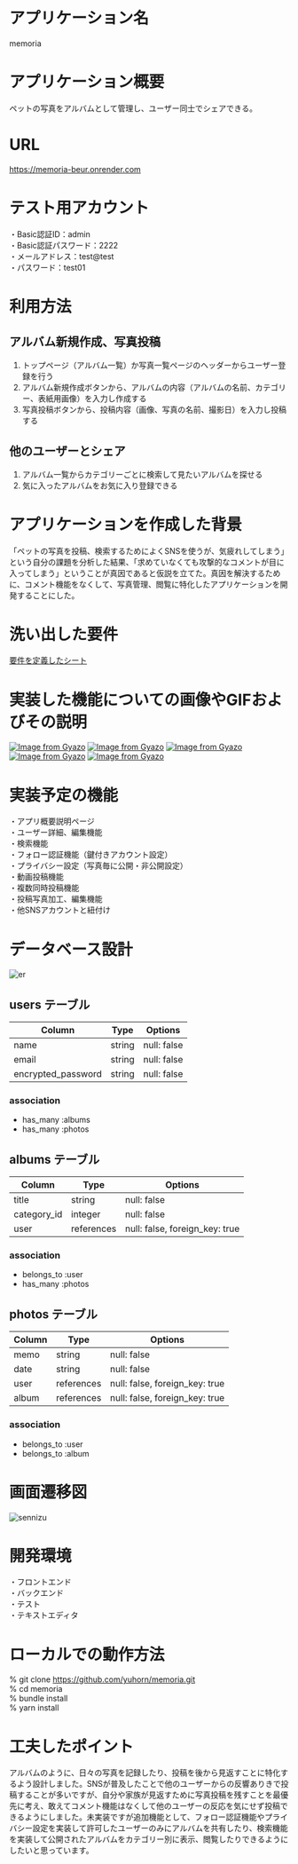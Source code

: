 # アプリケーション名
memoria

# アプリケーション概要
ペットの写真をアルバムとして管理し、ユーザー同士でシェアできる。

# URL
https://memoria-beur.onrender.com

# テスト用アカウント
・Basic認証ID：admin  
・Basic認証パスワード：2222  
・メールアドレス：test@test  
・パスワード：test01

# 利用方法
## アルバム新規作成、写真投稿
1. トップページ（アルバム一覧）か写真一覧ページのヘッダーからユーザー登録を行う  
2. アルバム新規作成ボタンから、アルバムの内容（アルバムの名前、カテゴリー、表紙用画像）を入力し作成する  
3. 写真投稿ボタンから、投稿内容（画像、写真の名前、撮影日）を入力し投稿する
## 他のユーザーとシェア
1. アルバム一覧からカテゴリーごとに検索して見たいアルバムを探せる  
2. 気に入ったアルバムをお気に入り登録できる


# アプリケーションを作成した背景
「ペットの写真を投稿、検索するためによくSNSを使うが、気疲れしてしまう」という自分の課題を分析した結果、「求めていなくても攻撃的なコメントが目に入ってしまう」ということが真因であると仮説を立てた。真因を解決するために、コメント機能をなくして、写真管理、閲覧に特化したアプリケーションを開発することにした。

# 洗い出した要件
[要件を定義したシート](https://docs.google.com/spreadsheets/d/1Rn-wsXG9RAg9qc5za1HGb_ddaZGurIh74zXct1C4tjE/edit?usp=sharing)

# 実装した機能についての画像やGIFおよびその説明
[![Image from Gyazo](https://i.gyazo.com/dd491fd2a24860435957739babdf49fb.gif)](https://gyazo.com/dd491fd2a24860435957739babdf49fb) 
[![Image from Gyazo](https://i.gyazo.com/7b5dc2757aa346b7e4f26ecf5b1150b7.gif)](https://gyazo.com/7b5dc2757aa346b7e4f26ecf5b1150b7) 
[![Image from Gyazo](https://i.gyazo.com/52cb8542a989984e612aa1df20554428.gif)](https://gyazo.com/52cb8542a989984e612aa1df20554428) 
[![Image from Gyazo](https://i.gyazo.com/8311bd9c3484ed9e6e6cbadea0670cdb.gif)](https://gyazo.com/8311bd9c3484ed9e6e6cbadea0670cdb) 
[![Image from Gyazo](https://i.gyazo.com/dbd01ef4783f960058ddbe5d1cda23ed.gif)](https://gyazo.com/dbd01ef4783f960058ddbe5d1cda23ed)

# 実装予定の機能
・アプリ概要説明ページ  
・ユーザー詳細、編集機能  
・検索機能  
・フォロー認証機能（鍵付きアカウント設定）  
・プライバシー設定（写真毎に公開・非公開設定）  
・動画投稿機能  
・複数同時投稿機能  
・投稿写真加工、編集機能  
・他SNSアカウントと紐付け

# データベース設計
![er](https://github.com/yuhorn/memoria/assets/119820982/9d571549-135c-409f-aad3-d20727368b19)

## users テーブル
| Column             | Type   | Options     |
| ------------------ | ------ | ----------- |
| name               | string | null: false |
| email              | string | null: false |
| encrypted_password | string | null: false |

### association
- has_many :albums
- has_many :photos

## albums テーブル
| Column      | Type       | Options                        |
| ----------- | ---------- | ------------------------------ |
| title       | string     | null: false                    |
| category_id | integer    | null: false                    |
| user        | references | null: false, foreign_key: true |

### association
- belongs_to :user
- has_many :photos

## photos テーブル
| Column | Type       | Options                        |
| ------ | ---------- | ------------------------------ |
| memo   | string     | null: false                    |
| date   | string     | null: false                    |
| user   | references | null: false, foreign_key: true |
| album  | references | null: false, foreign_key: true |

### association
- belongs_to :user
- belongs_to :album
#
# 画面遷移図
![sennizu](https://github.com/yuhorn/memoria/assets/119820982/c53faada-9de6-4264-905a-3e199a45bcaa)

# 開発環境
・フロントエンド  
・バックエンド  
・テスト  
・テキストエディタ  

# ローカルでの動作方法
% git clone https://github.com/yuhorn/memoria.git  
% cd memoria  
% bundle install  
% yarn install

# 工夫したポイント
アルバムのように、日々の写真を記録したり、投稿を後から見返すことに特化するよう設計しました。SNSが普及したことで他のユーザーからの反響ありきで投稿することが多いですが、自分や家族が見返すために写真投稿を残すことを最優先に考え、敢えてコメント機能はなくして他のユーザーの反応を気にせず投稿できるようにしました。未実装ですが追加機能として、フォロー認証機能やプライバシー設定を実装して許可したユーザーのみにアルバムを共有したり、検索機能を実装して公開されたアルバムをカテゴリー別に表示、閲覧したりできるようにしたいと思っています。